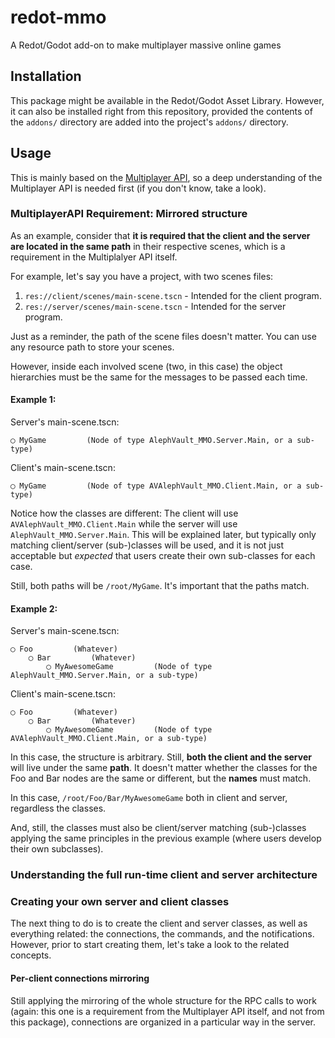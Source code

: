 # redot-mmo
A Redot/Godot add-on to make multiplayer massive online games

## Installation

This package might be available in the Redot/Godot Asset Library. However, it can also be installed
right from this repository, provided the contents of the `addons/` directory are added into the
project's `addons/` directory.

## Usage

This is mainly based on the [Multiplayer API](https://docs.godotengine.org/en/stable/classes/class_multiplayerapi.html),
so a deep understanding of the Multiplayer API is needed first (if you don't
know, take a look).

### MultiplayerAPI Requirement: Mirrored structure

As an example, consider that **it is required that the client and the server are located in the
same path** in their respective scenes, which is a requirement in the Multiplalyer API itself.

For example, let's say you have a project, with two scenes files:

  1. `res://client/scenes/main-scene.tscn` - Intended for the client program.
  2. `res://server/scenes/main-scene.tscn` - Intended for the server program.

Just as a reminder, the path of the scene files doesn't matter. You can use any resource path to store your scenes.

However, inside each involved scene (two, in this case) the object hierarchies must be the same for the messages to be passed each time.

#### Example 1:

Server's main-scene.tscn:

```
◯ MyGame         (Node of type AlephVault_MMO.Server.Main, or a sub-type)
```

Client's main-scene.tscn:

```
◯ MyGame         (Node of type AVAlephVault_MMO.Client.Main, or a sub-type)
```

Notice how the classes are different: The client will use `AVAlephVault_MMO.Client.Main` while the
server will use `AlephVault_MMO.Server.Main`. This will be explained later, but typically only
matching client/server (sub-)classes will be used, and it is not just acceptable but *expected*
that users create their own sub-classes for each case.

Still, both paths will be `/root/MyGame`. It's important that the paths match.

#### Example 2:

Server's main-scene.tscn:

```
◯ Foo         (Whatever)
	◯ Bar         (Whatever)
		◯ MyAwesomeGame         (Node of type AlephVault_MMO.Server.Main, or a sub-type)
```

Client's main-scene.tscn:

```
◯ Foo         (Whatever)
	◯ Bar         (Whatever)
		◯ MyAwesomeGame         (Node of type AVAlephVault_MMO.Client.Main, or a sub-type)
```

In this case, the structure is arbitrary. Still, **both the client and the server** will live under the same **path**.
It doesn't matter whether the classes for the Foo and Bar nodes are the same or different, but the **names** must match.

In this case, `/root/Foo/Bar/MyAwesomeGame` both in client and server, regardless the classes.

And, still, the classes must also be client/server matching (sub-)classes applying the same principles in the previous
example (where users develop their own subclasses).

### Understanding the full run-time client and server architecture

### Creating your own server and client classes

The next thing to do is to create the client and server classes, as well as everything related: the
connections, the commands, and the notifications. However, prior to start creating them, let's take
a look to the related concepts.

#### Per-client connections mirroring

Still applying the mirroring of the whole structure for the RPC calls to work (again: this one is a
requirement from the Multiplayer API itself, and not from this package), connections are organized
in a particular way in the server.